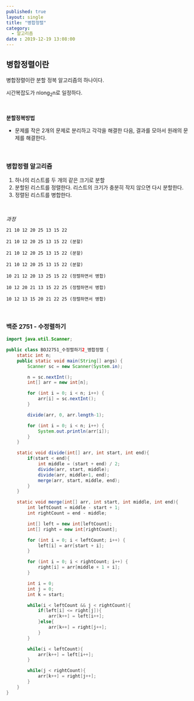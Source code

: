 ```yaml
---
published: true
layout: single
title: "병합정렬"
category:
  - 알고리즘
date : 2019-12-19 13:08:00
---
```


## 병합정렬이란

병합정렬이란 분할 정복 알고리즘의 하나이다.

시간복잡도가 nlong<sub>2</sub>n로 일정하다.

<br/>

**분할정복방법**

- 문제를 작은 2개의 문제로 분리하고 각각을 해결한 다음, 결과를 모아서 원래의 문제를 해결한다.

<br/>

### 병합정렬 알고리즘

1. 하나의 리스트를 두 개의 같은 크기로 분할
2. 분할된 리스트를 정렬한다. 리스트의 크기가 충분히 작지 않으면 다시 분할한다.
3. 정렬된 리스트를 병합한다.

<br/>

*과정*

<code>21 10 12 20 25 13 15 22</code>

<code>21 10 12 20            25 13 15 22 (분할)</code>

<code>21 10        12 20        25 13        15 22 (분할)</code>

<code>21    10    12    20    25    13    15    22 (분할)</code>

<code>10 21    12 20    13 25    15 22 (정렬하면서 병합)</code>

<code>10 12 20 21            13 15 22 25 (정렬하면서 병합)</code>

<code>10 12 13 15 20 21 22 25 (정렬하면서 병합)</code>

<br/>

### 백준 2751 - 수정렬하기

```java
import java.util.Scanner;

public class BOJ2751_수정렬하기2_병합정렬 {
    static int n;
    public static void main(String[] args) {
        Scanner sc = new Scanner(System.in);

        n = sc.nextInt();
        int[] arr = new int[n];

        for (int i = 0; i < n; i++) {
            arr[i] = sc.nextInt();
        }

        divide(arr, 0, arr.length-1);

        for (int i = 0; i < n; i++) {
            System.out.println(arr[i]);
        }
    }

    static void divide(int[] arr, int start, int end){
        if(start < end){
            int middle = (start + end) / 2;
            divide(arr, start, middle);
            divide(arr, middle+1, end);
            merge(arr, start, middle, end);
        }
    }

    static void merge(int[] arr, int start, int middle, int end){
        int leftCount = middle - start + 1;
        int rightCount = end - middle;

        int[] left = new int[leftCount];
        int[] right = new int[rightCount];

        for (int i = 0; i < leftCount; i++) {
            left[i] = arr[start + i];
        }

        for (int i = 0; i < rightCount; i++) {
            right[i] = arr[middle + 1 + i];
        }

        int i = 0;
        int j = 0;
        int k = start;

        while(i < leftCount && j < rightCount){
            if(left[i] <= right[j]){
                arr[k++] = left[i++];
            }else{
                arr[k++] = right[j++];
            }
        }

        while(i < leftCount){
            arr[k++] = left[i++];
        }

        while(j < rightCount){
            arr[k++] = right[j++];
        }
    }
}
```

